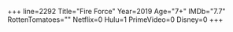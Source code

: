 +++
line=2292
Title="Fire Force"
Year=2019
Age="7+"
IMDb="7.7"
RottenTomatoes=""
Netflix=0
Hulu=1
PrimeVideo=0
Disney=0
+++

